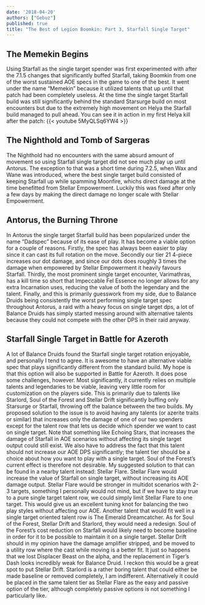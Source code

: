 ```yaml
---
date: '2018-04-20'
authors: ["Gebuz"]
published: true
title: "The Best of Legion Boomkin: Part 3, Starfall Single Target"
---
```

## The Memekin Begins
Using Starfall as the single target spender was first experimented with after the 7.1.5 changes that significantly buffed Starfall, taking Boomkin from one of the worst sustained AOE specs in the game to one of the best. It went under the name “Memekin” because it utilized talents that up until that patch had been completely useless. At the time the single target Starfall build was still significantly behind the standard Starsurge build on most encounters but due to the extremely high movement on Helya the Starfall build managed to pull ahead. You can see it in action in my first Helya kill after the patch:
{{< youtube 5MyQLSq6YW4 >}}

## The Nighthold and Tomb of Sargeras
The Nighthold had no encounters with the same absurd amount of movement so using Starfall single target did not see much play up until Antorus. The exception to that was a short time during 7.2.5, when Wax and Wane was introduced, where the best single target build consisted of keeping Starfall up while spamming Moonfire, whichs direct damage at the time benefitted from Stellar Empowerment. Luckily this was fixed after only a few days by making the direct damage no longer scale with Stellar Empowerment.

## Antorus, the Burning Throne
In Antorus the single target Starfall build has been popularized under the name “Dadspec” because of its ease of play. It has become a viable option for a couple of reasons. Firstly, the spec has always been easier to play since it can cast its full rotation on the move. Secondly our tier 21 4-piece increases our dot damage, and since our dots does roughly 3 times the damage when empowered by Stellar Empowerment it heavily favours Starfall. Thirdly, the most prominent single target encounter, Varimathras, has a kill time so short that Impeccable Fel Essence no longer allows for any extra Incarnation uses, reducing the value of both the legendary and the talent. Finally, and this is primarily guesswork from my side, due to Balance Druids being consistently the worst performing single target spec throughout Antorus, a raid with a heavy focus on single target dps, a lot of Balance Druids has simply started messing around with alternative talents because they could not compete with the other DPS in their raid anyway.

## Starfall Single Target in Battle for Azeroth
A lot of Balance Druids found the Starfall single target rotation enjoyable, and personally I tend to agree. It is awesome to have an alternative viable spec that plays significantly different from the standard build. My hope is that this option will also be supported in Battle for Azeroth. It does pose some challenges, however. Most significantly, it currently relies on multiple talents and legendaries to be viable, leaving very little room for customization on the players side. This is primarily due to talents like Starlord, Soul of the Forest and Stellar Drift significantly buffing only Starsurge or Starfall, throwing off the balance between the two builds. My proposed solution to the issue is to avoid having any talents (or azerite traits or similar) that increases only the damage of one of our two spenders except for the talent row that lets us decide which spender we want to cast on single target. Note that something like Echoing Stars, that increases the damage of Starfall in AOE scenarios without affecting its single target output could still exist.
We also have to address the fact that this talent should not increase our AOE DPS significantly; the talent tier should be a choice about how you want to play with a single target. Soul of the Forest’s current effect is therefore not desirable. My suggested solution to that can be found in a nearby talent instead: Stellar Flare. Stellar Flare would increase the value of Starfall on single target, without increasing its AOE damage output. Stellar Flare would be stronger in multidot scenarios with 2-3 targets, something I personally would not mind, but if we have to stay true to a pure single target talent row, we could simply limit Stellar Flare to one target. This would give us an excellent tuning knot for balancing the two play styles without affecting our AOE. Another talent that would fit well in a single target oriented talent row is The Emerald Dreamcatcher.
As for Soul of the Forest, Stellar Drift and Starlord, they would need a redesign. Soul of the Forest’s cost reduction on Starfall would likely need to become baseline in order for it to be possible to maintain it on a single target. Stellar Drift should in my opinion have the damage amplifier stripped, and be moved to a utility row where the cast while moving is a better fit. It just so happens that we lost Displacer Beast on the alpha, and the replacement in Tiger’s Dash looks incredibly weak for Balance Druid. I reckon this would be a great spot to put Stellar Drift. Starlord is a rather boring talent that could either be made baseline or removed completely, I am indifferent. Alternatively it could be placed in the same talent tier as Stellar Flare as the easy and passive option of the tier, although completely passive options is not something I particularly like.
